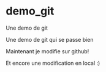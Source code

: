 # demo_git
Une demo de git

Une demo de git qui se passe bien

Maintenant je modifie sur github!

Et encore une modification en local :)